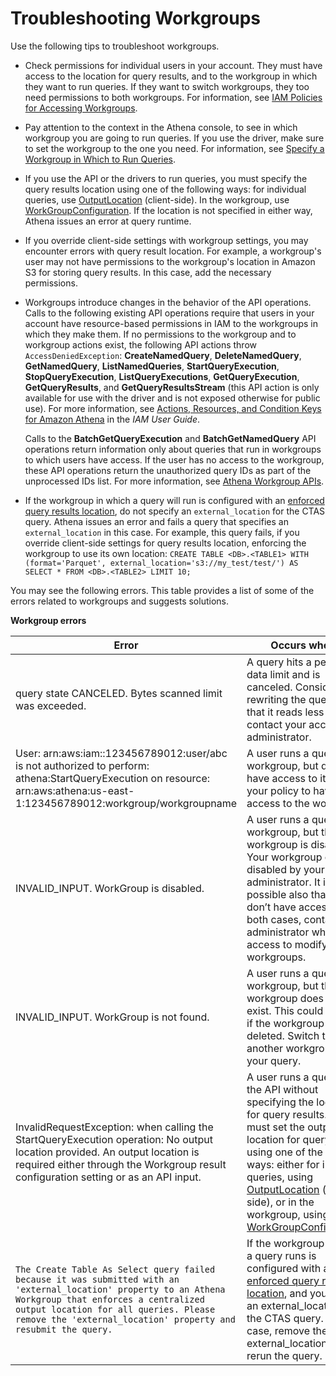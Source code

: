 # Troubleshooting Workgroups<a name="workgroups-troubleshooting"></a>

Use the following tips to troubleshoot workgroups\.
+ Check permissions for individual users in your account\. They must have access to the location for query results, and to the workgroup in which they want to run queries\. If they want to switch workgroups, they too need permissions to both workgroups\. For information, see [IAM Policies for Accessing Workgroups](workgroups-iam-policy.md)\.
+ Pay attention to the context in the Athena console, to see in which workgroup you are going to run queries\. If you use the driver, make sure to set the workgroup to the one you need\. For information, see [Specify a Workgroup in Which to Run Queries](workgroups-create-update-delete.md#specify-wkgroup-to-athena-in-which-to-run-queries)\.
+ If you use the API or the drivers to run queries, you must specify the query results location using one of the following ways: for individual queries, use [OutputLocation](https://docs.aws.amazon.com/athena/latest/APIReference/API_ResultConfiguration.html#athena-Type-ResultConfiguration-OutputLocation) \(client\-side\)\. In the workgroup, use [WorkGroupConfiguration](https://docs.aws.amazon.com/athena/latest/APIReference/API_WorkGroupConfiguration.html)\. If the location is not specified in either way, Athena issues an error at query runtime\.
+ If you override client\-side settings with workgroup settings, you may encounter errors with query result location\. For example, a workgroup's user may not have permissions to the workgroup's location in Amazon S3 for storing query results\. In this case, add the necessary permissions\.
+ Workgroups introduce changes in the behavior of the API operations\. Calls to the following existing API operations require that users in your account have resource\-based permissions in IAM to the workgroups in which they make them\. If no permissions to the workgroup and to workgroup actions exist, the following API actions throw `AccessDeniedException`: **CreateNamedQuery**, **DeleteNamedQuery**, **GetNamedQuery**, **ListNamedQueries**, **StartQueryExecution**, **StopQueryExecution**, **ListQueryExecutions**, **GetQueryExecution**, **GetQueryResults**, and **GetQueryResultsStream** \(this API action is only available for use with the driver and is not exposed otherwise for public use\)\. For more information, see [Actions, Resources, and Condition Keys for Amazon Athena](https://docs.aws.amazon.com/IAM/latest/UserGuide/list_amazonathena.html#amazonathena-aws_ResourceTag___TagKey_) in the *IAM User Guide*\.

  Calls to the **BatchGetQueryExecution** and **BatchGetNamedQuery** API operations return information only about queries that run in workgroups to which users have access\. If the user has no access to the workgroup, these API operations return the unauthorized query IDs as part of the unprocessed IDs list\. For more information, see [ Athena Workgroup APIs](workgroups-api-list.md)\.
+ If the workgroup in which a query will run is configured with an [enforced query results location](workgroups-settings-override.md), do not specify an `external_location` for the CTAS query\. Athena issues an error and fails a query that specifies an `external_location` in this case\. For example, this query fails, if you override client\-side settings for query results location, enforcing the workgroup to use its own location: `CREATE TABLE <DB>.<TABLE1> WITH (format='Parquet', external_location='s3://my_test/test/') AS SELECT * FROM <DB>.<TABLE2> LIMIT 10;`

You may see the following errors\. This table provides a list of some of the errors related to workgroups and suggests solutions\.


**Workgroup errors**  

| Error | Occurs when\.\.\. | 
| --- | --- | 
| query state CANCELED\. Bytes scanned limit was exceeded\. | A query hits a per\-query data limit and is canceled\. Consider rewriting the query so that it reads less data, or contact your account administrator\. | 
| User: arn:aws:iam::123456789012:user/abc is not authorized to perform: athena:StartQueryExecution on resource: arn:aws:athena:us\-east\-1:123456789012:workgroup/workgroupname  | A user runs a query in a workgroup, but does not have access to it\. Update your policy to have access to the workgroup\.  | 
| INVALID\_INPUT\. WorkGroup <name> is disabled\. | A user runs a query in a workgroup, but the workgroup is disabled\. Your workgroup could be disabled by your administrator\. It is possible also that you don’t have access to it\. In both cases, contact an administrator who has access to modify workgroups\. | 
| INVALID\_INPUT\. WorkGroup <name> is not found\. | A user runs a query in a workgroup, but the workgroup does not exist\. This could happen if the workgroup was deleted\. Switch to another workgroup to run your query\. | 
| InvalidRequestException: when calling the StartQueryExecution operation: No output location provided\. An output location is required either through the Workgroup result configuration setting or as an API input\. |  A user runs a query with the API without specifying the location for query results\. You must set the output location for query results using one of the two ways: either for individual queries, using [OutputLocation](https://docs.aws.amazon.com/athena/latest/APIReference/API_ResultConfiguration.html#athena-Type-ResultConfiguration-OutputLocation) \(client\-side\), or in the workgroup, using [WorkGroupConfiguration](https://docs.aws.amazon.com/athena/latest/APIReference/API_WorkGroupConfiguration.html)\.  | 
|  `The Create Table As Select query failed because it was submitted with an 'external_location' property to an Athena Workgroup that enforces a centralized output location for all queries. Please remove the 'external_location' property and resubmit the query.`  | If the workgroup in which a query runs is configured with an [enforced query results location](workgroups-settings-override.md), and you specify an external\_location for the CTAS query\. In this case, remove the external\_location and rerun the query\. | 